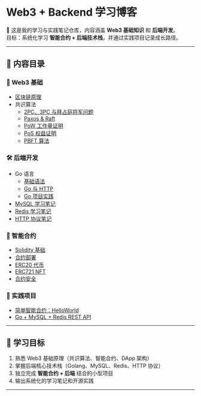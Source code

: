 # Web3 + Backend 学习博客

📘 这是我的学习与实践笔记仓库，内容涵盖 **Web3 基础知识** 和 **后端开发**。  
目标：系统化学习 **智能合约 + 后端技术栈**，并通过实践项目记录成长路径。

---

## 📂 内容目录

### 🔗 Web3 基础
- [区块链原理](docs/web3/blockchain.md)
- 共识算法
  - [2PC、3PC 与拜占庭将军问题](docs/web3/consensus/2PC-3PC-BGP_ch.md)
  - [Paxos & Raft](docs/web3/consensus/Paxos_Raft_ch.md)
  - [PoW 工作量证明](docs/web3/consensus/PoW_ch.md)
  - [PoS 权益证明](docs/web3/consensus/PoS_ch.md)
  - [PBFT 算法](docs/web3/consensus/PBFT_ch.md)

### 🛠 后端开发
- Go 语言
  - [基础语法](docs/backend/golang/basics_ch.md)
  - [Go 与 HTTP](docs/backend/golang/http_ch.md)
  - [Go 项目实践](docs/backend/golang/project_ch.md)
- [MySQL 学习笔记](docs/backend/mysql_ch.md)
- [Redis 学习笔记](docs/backend/redis_ch.md)
- [HTTP 协议笔记](docs/backend/http-protocol_ch.md)

### 📜 智能合约
- [Solidity 基础](docs/smart-contracts/basics.md)
- [合约部署](docs/smart-contracts/deploy.md)
- [ERC20 代币](docs/smart-contracts/erc20.md)
- [ERC721 NFT](docs/smart-contracts/erc721.md)
- [合约安全](docs/smart-contracts/security.md)

### 🚀 实践项目
- [简单智能合约：HelloWorld](docs/projects/simple-contract/README.md)
- [Go + MySQL + Redis REST API](docs/projects/go-rest-api/README.md)

---

## 🎯 学习目标

1. 熟悉 Web3 基础原理（共识算法、智能合约、DApp 架构）  
2. 掌握后端核心技术栈（Golang、MySQL、Redis、HTTP 协议）  
3. 独立完成 **智能合约 + 后端** 结合的小型项目  
4. 输出系统化的学习笔记和开源实践  

---
